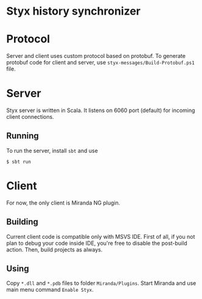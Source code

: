 Styx history synchronizer
=========================

# Protocol
Server and client uses custom protocol based on protobuf. To generate protobuf
code for client and server, use `styx-messages/Build-Protobuf.ps1` file.

# Server
Styx server is written in Scala. It listens on 6060 port (default) for
incoming client connections.

## Running
To run the server, install `sbt` and use

    $ sbt run

# Client
For now, the only client is Miranda NG plugin.

## Building
Current client code is compatible only with MSVS IDE. First of all, if you not
plan to debug your code inside IDE, you're free to disable the post-build
action. Then, build projects as always.

## Using
Copy `*.dll` and `*.pdb` files to folder `Miranda/Plugins`. Start Miranda and
use main menu command `Enable Styx`.
